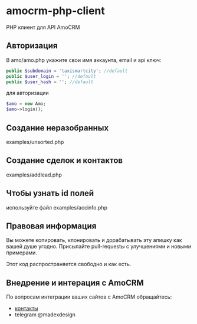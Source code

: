 # amocrm-php-client

PHP клиент для API AmoCRM

## Авторизация

В amo/amo.php укажите свои имя аккаунта, email и api ключ:

```php
public $subdomain = 'taxismartcity'; //default
public $user_login = ''; //default
public $user_hash = ''; //default
```

для авторизации

```php
$amo = new Amo;
$amo->login();
```

## Создание неразобранных

examples/unsorted.php

## Создание сделок и контактов

examples/addlead.php

## Чтобы узнать id полей 

используйте файл
examples/accinfo.php

## Правовая информация

Вы можете копировать, клонировать и дорабатывать эту апишку как вашей душе угодно. Присылайте pull-requestы с улучшениями и новыми примерами. 

Этот код распространяется свободно и как есть.

## Внедрение и интерация с AmoCRM

По вопросам интеграции ваших сайтов с AmoCRM обращайтесь:
* [контакты](http://madex-design.ru/contacts/)
* telegram @madexdesign

